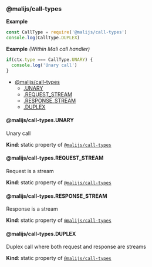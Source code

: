 <a name="module_@malijs/call-types"></a>

### @malijs/call-types
**Example**  
```js
const CallType = require('@malijs/call-types')
console.log(CallType.DUPLEX)
```
**Example** *(Within Mali call handler)*  
```js
if(ctx.type === CallType.UNARY) {
  console.log('Unary call')
}
```

* [@malijs/call-types](#module_@malijs/call-types)
    * [.UNARY](#module_@malijs/call-types.UNARY)
    * [.REQUEST_STREAM](#module_@malijs/call-types.REQUEST_STREAM)
    * [.RESPONSE_STREAM](#module_@malijs/call-types.RESPONSE_STREAM)
    * [.DUPLEX](#module_@malijs/call-types.DUPLEX)

<a name="module_@malijs/call-types.UNARY"></a>

#### @malijs/call-types.UNARY
Unary call

**Kind**: static property of [<code>@malijs/call-types</code>](#module_@malijs/call-types)  
<a name="module_@malijs/call-types.REQUEST_STREAM"></a>

#### @malijs/call-types.REQUEST\_STREAM
Request is a stream

**Kind**: static property of [<code>@malijs/call-types</code>](#module_@malijs/call-types)  
<a name="module_@malijs/call-types.RESPONSE_STREAM"></a>

#### @malijs/call-types.RESPONSE\_STREAM
Response is a stream

**Kind**: static property of [<code>@malijs/call-types</code>](#module_@malijs/call-types)  
<a name="module_@malijs/call-types.DUPLEX"></a>

#### @malijs/call-types.DUPLEX
Duplex call where both request and response are streams

**Kind**: static property of [<code>@malijs/call-types</code>](#module_@malijs/call-types)  
